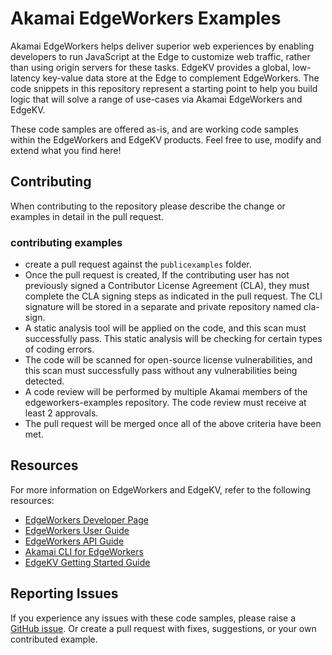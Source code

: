 # Akamai EdgeWorkers Examples


Akamai EdgeWorkers helps deliver superior web experiences by enabling developers to run JavaScript at the Edge to customize web traffic, rather than using origin servers for these tasks. EdgeKV provides a global, low-latency key-value data store at the Edge to complement EdgeWorkers. The code snippets in this repository represent a starting point to help you build logic that will solve a range of use-cases via Akamai EdgeWorkers and EdgeKV.

These code samples are offered as-is, and are working code samples within the EdgeWorkers and EdgeKV products.  Feel free to use, modify and extend what you find here!

## Contributing 

When contributing to the repository please describe the change or examples in detail in the pull request.

### contributing examples
- create a pull request against the `publicexamples` folder.
- Once the pull request is created, If the contributing user has not previously signed a Contributor License Agreement (CLA), they must complete the CLA signing steps as indicated in the pull request. The CLI signature will be stored in a separate and private repository named cla-sign.
- A static analysis tool will be applied on the code, and this scan must successfully pass. This static analysis will be checking for certain types of coding errors.
- The code will be scanned for open-source license vulnerabilities, and this scan must successfully pass without any vulnerabilities being detected.
- A code review will be performed by multiple Akamai members of the edgeworkers-examples repository. The code review must receive at least 2 approvals.
- The pull request will be merged once all of the above criteria have been met.

## Resources
For more information on EdgeWorkers and EdgeKV, refer to the following resources:
* [EdgeWorkers Developer Page](https://developer.akamai.com/edgeworkers)
* [EdgeWorkers User Guide](https://learn.akamai.com/en-us/webhelp/edgeworkers/edgeworkers-user-guide/GUID-4CC14D7E-D92D-4F2D-9292-17F8BE6E2DAE.html)
* [EdgeWorkers API Guide](https://developer.akamai.com/api/web_performance/edgeworkers/v1.html)
* [Akamai CLI for EdgeWorkers](https://developer.akamai.com/legacy/cli/packages/edgeworkers.html)
* [EdgeKV Getting Started Guide](https://learn.akamai.com/en-us/webhelp/edgeworkers/edgekv-getting-started-guide/)


## Reporting Issues
If you experience any issues with these code samples, please raise a [GitHub issue](https://github.com/akamai/edgeworkers-examples/issues). Or create a pull request with fixes, suggestions, or your own contributed example.

